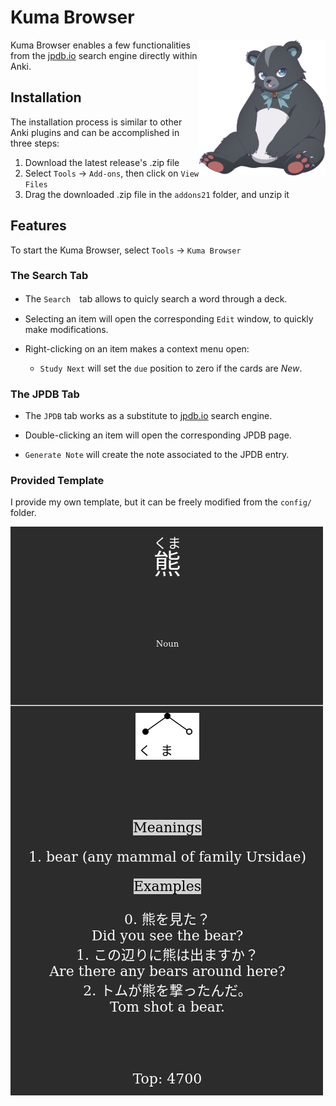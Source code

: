 # Kuma Browser

<picture>
  <source media="(prefers-color-scheme: dark)" srcset="./resources/white.png">
  <source media="(prefers-color-scheme: light)" srcset="./resources/black.png">
  <img alt="Shows an illustrated sun in light mode and a moon with stars in dark mode." src="./resources/black.png" align="right" width="40%">
</picture>

Kuma Browser enables a few functionalities from the [jpdb.io](jpdb.io) search engine directly within Anki.

## Installation
The installation process is similar to other Anki plugins and can be accomplished in three steps:

1) Download the latest release's .zip file
2) Select `Tools` → `Add-ons`, then click on `View Files`
3) Drag the downloaded .zip file in the `addons21` folder, and unzip it

## Features
To start the Kuma Browser, select `Tools` → `Kuma Browser`

### The Search Tab

- The `Search`　tab allows to quicly search a word through a deck.

- Selecting an item will open the corresponding `Edit` window, to quickly make modifications.

- Right-clicking on an item makes a context menu open:
  - `Study Next` will set the `due` position to zero if the cards are *New*.
  
### The JPDB Tab

- The `JPDB` tab works as a substitute to [jpdb.io](jpdb.io) search engine.

- Double-clicking an item will open the corresponding JPDB page.

- `Generate Note` will create the note associated to the JPDB entry.

### Provided Template

I provide my own template, but it can be freely modified from the `config/` folder.

![kuma](./resources/kuma.png)